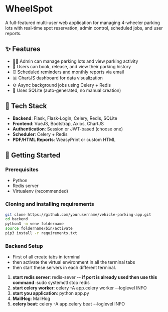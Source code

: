 # WheelSpot

A full-featured multi-user web application for managing 4-wheeler parking lots with real-time spot reservation, admin control, scheduled jobs, and user reports.

## ✨ Features

- 👨‍💼 Admin can manage parking lots and view parking activity
- 🙋 Users can book, release, and view their parking history
- ⏰ Scheduled reminders and monthly reports via email
- 📊 ChartJS dashboard for data visualization
- ⚙️ Async background jobs using Celery + Redis
- 💾 Uses SQLite (auto-generated, no manual creation)

## 🧰 Tech Stack

- **Backend**: Flask, Flask-Login, Celery, Redis, SQLite
- **Frontend**: VueJS, Bootstrap, Axios, ChartJS
- **Authentication**: Session or JWT-based (choose one)
- **Scheduler**: Celery + Redis
- **PDF/HTML Reports**: WeasyPrint or custom HTML

## 🚀 Getting Started

### Prerequisites

- Python
- Redis server
- Virtualenv (recommended)

### Cloning and installing requirements

```bash
git clone https://github.com/yourusername/vehicle-parking-app.git
cd backend
python3 -m venv foldername
source foldername/bin/activate
pip3 install -r requirements.txt
```

### Backend Setup

- First of all create tabs in terminal
- then activate the virtual environment in all the terminal tabs
- then start these servers in each different terminal.

1. **start redis server**: redis-sever
-- **if port is already used then use this command** :sudo systemctl stop redis
2. **start celery worker**: celery -A app.celery worker --loglevel INFO
3. **start you application**: python app.py
4. **MailHog**: MailHog
5. **celery beat**: celery -A app.celery beat --loglevel INFO